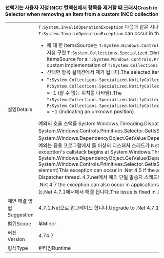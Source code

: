 ### <a name="crash-in-selector-when-removing-an-item-from-a-custom-incc-collection"></a><span data-ttu-id="9aa95-101">선택기는 사용자 지정 INCC 컬렉션에서 항목을 제거할 때 크래시</span><span class="sxs-lookup"><span data-stu-id="9aa95-101">Crash in Selector when removing an item from a custom INCC collection</span></span>

|   |   |
|---|---|
|<span data-ttu-id="9aa95-102">설명</span><span class="sxs-lookup"><span data-stu-id="9aa95-102">Details</span></span>|<span data-ttu-id="9aa95-103"><code>T:System.InvalidOperationException</code> 다음과 같은 시나리오에서 발생할 수 있습니다.</span><span class="sxs-lookup"><span data-stu-id="9aa95-103">An <code>T:System.InvalidOperationException</code> can occur in the following scenario:</span></span><ul><li><span data-ttu-id="9aa95-104">에 대 한 ItemsSource는 <code>T:System.Windows.Controls.Primitives.Selector</code> 는 컬렉션의 사용자 지정 구현 <code>T:System.Collections.Specialized.INotifyCollectionChanged</code>합니다.</span><span class="sxs-lookup"><span data-stu-id="9aa95-104">The ItemsSource for a <code>T:System.Windows.Controls.Primitives.Selector</code> is a collection with a custom implementation of <code>T:System.Collections.Specialized.INotifyCollectionChanged</code>.</span></span></li><li><span data-ttu-id="9aa95-105">선택한 항목 컬렉션에서 제거 됩니다.</span><span class="sxs-lookup"><span data-stu-id="9aa95-105">The selected item is removed from the collection.</span></span></li><li><span data-ttu-id="9aa95-106"><code>T:System.Collections.Specialized.NotifyCollectionChangedEventArgs</code> 가 <code>P:System.Collections.Specialized.NotifyCollectionChangedEventArgs.OldStartingIndex</code> =-1 (알 수 없는 위치를 나타냄).</span><span class="sxs-lookup"><span data-stu-id="9aa95-106">The <code>T:System.Collections.Specialized.NotifyCollectionChangedEventArgs</code> has <code>P:System.Collections.Specialized.NotifyCollectionChangedEventArgs.OldStartingIndex</code> = -1 (indicating an unknown position).</span></span></li></ul><span data-ttu-id="9aa95-107">예외의 호출 스택을 System.Windows.Threading.Dispatcher.VerifyAccess() System.Windows.Controls.Primitives.Selector.GetIsSelected (DependencyObject에서 System.Windows.DependencyObject.GetValue DependencyProperty dp ()에서 시작 요소)이이 예외는 응용 프로그램에서 둘 이상의 디스패처 스레드가.Net 4.5에서에서 발생할 수 있습니다.</span><span class="sxs-lookup"><span data-stu-id="9aa95-107">The exception's callstack begins at System.Windows.Threading.Dispatcher.VerifyAccess() at System.Windows.DependencyObject.GetValue(DependencyProperty dp) at System.Windows.Controls.Primitives.Selector.GetIsSelected(DependencyObject element)This exception can occur in .Net 4.5 if the application has more than one Dispatcher thread.</span></span> <span data-ttu-id="9aa95-108">4.7.net에서 예외 단일 발송자 스레드와 응용 프로그램에서 발생할 수도 있습니다.</span><span class="sxs-lookup"><span data-stu-id="9aa95-108">In .Net 4.7 the exception can also occur in applications with a single Dispatcher thread.</span></span> <span data-ttu-id="9aa95-109">이 문제는.Net 4.7.1에서에서 해결 됩니다.</span><span class="sxs-lookup"><span data-stu-id="9aa95-109">The issue is fixed in .Net 4.7.1.</span></span>|
|<span data-ttu-id="9aa95-110">제안 해결 방법</span><span class="sxs-lookup"><span data-stu-id="9aa95-110">Suggestion</span></span>|<span data-ttu-id="9aa95-111">4.7.1.Net으로 업그레이드 합니다.</span><span class="sxs-lookup"><span data-stu-id="9aa95-111">Upgrade to .Net 4.7.1.</span></span>|
|<span data-ttu-id="9aa95-112">범위</span><span class="sxs-lookup"><span data-stu-id="9aa95-112">Scope</span></span>|<span data-ttu-id="9aa95-113">부</span><span class="sxs-lookup"><span data-stu-id="9aa95-113">Minor</span></span>|
|<span data-ttu-id="9aa95-114">버전</span><span class="sxs-lookup"><span data-stu-id="9aa95-114">Version</span></span>|<span data-ttu-id="9aa95-115">4.7</span><span class="sxs-lookup"><span data-stu-id="9aa95-115">4.7</span></span>|
|<span data-ttu-id="9aa95-116">형식</span><span class="sxs-lookup"><span data-stu-id="9aa95-116">Type</span></span>|<span data-ttu-id="9aa95-117">런타임</span><span class="sxs-lookup"><span data-stu-id="9aa95-117">Runtime</span></span>|

